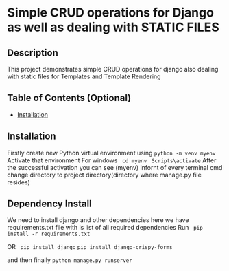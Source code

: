 
# Simple CRUD operations for Django as well as dealing with STATIC FILES

## Description

This project demonstrates simple CRUD operations for django also dealing with static files for Templates and Template Rendering 




## Table of Contents (Optional)

- [Installation](#installation)


## Installation
Firstly create new Python virtual environment using 
```python -m venv myenv```
Activate that environment
For windows 
``` cd myenv```
``` Scripts\activate```
After the successful activation you can see (myenv) infornt of every terminal cmd
change directory to project directory(directory where manage.py file resides)

## Dependency Install
We need to install django and other dependencies
here we have requirements.txt file with is list of all required dependencies
Run  ``` pip install -r requirements.txt```

OR
``` pip install django```
``` pip install django-crispy-forms ```

and then finally
```python manage.py runserver```
